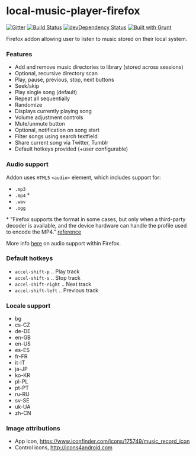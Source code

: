 local-music-player-firefox
==========================

[![Gitter](https://badges.gitter.im/Join%20Chat.svg)](https://gitter.im/bobbyrne01/local-music-player-firefox?utm_source=badge&utm_medium=badge&utm_campaign=pr-badge&utm_content=badge)
[![Build Status](https://travis-ci.org/bobbyrne01/local-music-player-firefox.svg?branch=master)](https://travis-ci.org/bobbyrne01/local-music-player-firefox)
[![devDependency Status](https://david-dm.org/bobbyrne01/local-music-player-firefox/dev-status.svg)](https://david-dm.org/bobbyrne01/local-music-player-firefox#info=devDependencies)
[![Built with Grunt](https://cdn.gruntjs.com/builtwith.png)](http://gruntjs.com/)

Firefox addon allowing user to listen to music stored on their local system.

### Features

* Add and remove music directories to library (stored across sessions)
* Optional, recursive directory scan
* Play, pause, previous, stop, next buttons
* Seek/skip
* Play single song (default)
* Repeat all sequentially
* Randomize
* Displays currently playing song
* Volume adjustment controls
* Mute/unmute button
* Optional, notification on song start
* Filter songs using search textfield
* Share current song via Twitter, Tumblr
* Default hotkeys provided (+user configurable)

### Audio support

Addon uses `HTML5` `<audio>` element, which includes support for:

* `.mp3`
* `.mp4` \*
* `.wav`
* `.ogg`

\* "Firefox supports the format in some cases, but only when a third-party decoder is available, and the device hardware can handle the profile used to encode the MP4." [reference](https://developer.mozilla.org/en-US/docs/Web/HTML/Supported_media_formats#MP4_H.264_%28AAC_or_MP3%29)

More info [here](https://developer.mozilla.org/en-US/docs/Web/HTML/Supported_media_formats) on audio support within Firefox.

### Default hotkeys

* `accel-shift-p` .. Play track
* `accel-shift-s` .. Stop track
* `accel-shift-right` .. Next track
* `accel-shift-left` .. Previous track

### Locale support

* bg
* cs-CZ
* de-DE
* en-GB
* en-US
* es-ES
* fr-FR
* it-IT
* ja-JP
* ko-KR
* pl-PL
* pt-PT
* ru-RU
* sv-SE
* uk-UA
* zh-CN

### Image attributions

* App icon, https://www.iconfinder.com/icons/175749/music_record_icon
* Control icons, http://icons4android.com

